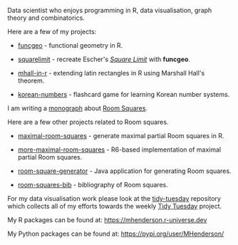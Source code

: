 Data scientist who enjoys programming in R, data visualisation, graph theory and combinatorics.

Here are a few of my projects:

- [funcgeo](https://github.com/MHenderson/funcgeo) - functional geometry in R.

- [squarelimit](https://github.com/MHenderson/squarelimit) - recreate Escher's [*Square Limit*](https://www.nga.gov/collection/art-object-page.135604.html) with **funcgeo**.

- [mhall-in-r](https://github.com/MHenderson/mhall-in-r) - extending latin rectangles in R using Marshall Hall's theorem.

- [korean-numbers](https://github.com/MHenderson/korean-numbers) - flashcard game for learning Korean number systems.

I am writing a [monograph](https://github.com/MHenderson/room) about [Room Squares](https://en.wikipedia.org/wiki/Room_square).

Here are a few other projects related to Room squares.

- [maximal-room-squares](https://github.com/MHenderson/maximal-room-squares) - generate maximal partial Room squares in R.

- [more-maximal-room-squares](https://github.com/MHenderson/more-maximal-room-squares) - R6-based implementation of maximal partial Room squares.

- [room-square-generator](https://github.com/MHenderson/room-square-generator) - Java application for generating Room squares.

- [room-squares-bib](https://github.com/MHenderson/room-squares-bib) - bibliography of Room squares.

For my data visualisation work please look at the [tidy-tuesday](https://github.com/MHenderson/tidy-tuesday) repository which collects all of my efforts towards the weekly [Tidy Tuesday](https://github.com/rfordatascience/tidytuesday) project.

My R packages can be found at: https://mhenderson.r-universe.dev

My Python packages can be found at: https://pypi.org/user/MHenderson/
